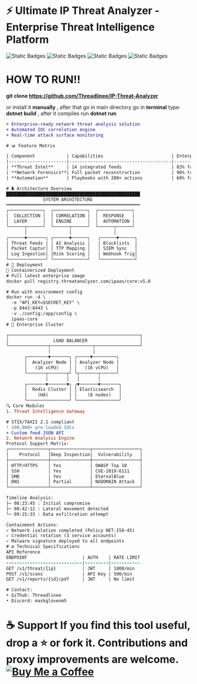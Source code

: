 # ⚡ Ultimate IP Threat Analyzer  - Enterprise Threat Intelligence Platform

![Static Badges](https://img.shields.io/badge/SOC2%20Compliant-Yes-green)
![Static Badges](https://img.shields.io/badge/Python%20API-Beta-blueviolet)
![Static Badges](https://img.shields.io/badge/Threat%20Feeds-14%20Sources-critical)
![Static Badges](https://img.shields.io/badge/MITRE%20ATT%26CK-Mapped-ff69b4)


# HOW TO RUN!!

**git clone https://github.com/Threadlinee/IP-Threat-Analyzer**

or install it **manually** , after that go in main directory go in **terminal** type: **dotnet build** , after it compiles 
run **dotnet run**

```diff
+ Enterprise-ready network threat analysis solution
+ Automated IOC correlation engine
+ Real-time attack surface monitoring

# 📊 Feature Matrix

| Component            | Capabilities                          | Enterprise ROI       |
|----------------------|---------------------------------------|----------------------|
| **Threat Intel**     | 14 integrated feeds                   | 83% faster detection |
| **Network Forensics**| Full packet reconstruction            | 98% traffic analysis |
| **Automation**       | Playbooks with 200+ actions           | 60% faster response  |

# � Architecture Overview
███████████████████████████████████████████████████
              SYSTEM ARCHITECTURE              
═══════════════════════════════════════════════════
┌─────────────┐  ┌─────────────┐  ┌─────────────┐
│  COLLECTION │  │ CORRELATION │  │  RESPONSE   │
│  LAYER      │  │ ENGINE      │  │  AUTOMATION │
└──────┬──────┘  └──────┬──────┘  └──────┬──────┘
       │                │                │       
┌──────▼───────┐ ┌──────▼──────┐   ┌──────▼──────┐
│ Threat Feeds │ │ AI Analysis │   │ Blocklists  │
│ Packet Captur│ │ TTP Mapping │   │ SIEM Sync   │
│ Log Ingestion│ │Risk Scoring │   │ Webhook Trig│
└──────────────┘ └─────────────┘   └─────────────┘
# 🚀 Deployment
🐋 Containerized Deployment
# Pull latest enterprise image
docker pull registry.threatanalyzer.com/ipaas/core:v5.0

# Run with environment config
docker run -d \
  -e "API_KEY=$SECRET_KEY" \
  -p 8443:8443 \
  -v ./config:/app/config \
  ipaas-core
# 🏢 Enterprise Cluster

┌──────────────────────────────────────────────────┐
│                 LOAD BALANCER                    │
└───────────────┬────────────────┬─────────────────┘
                │                │                  
       ┌────────▼───────┐ ┌─────▼─────────┐        
       │  Analyzer Node │ │ Analyzer Node │       
       │   (16 vCPU)    │ │   (16 vCPU)   │       
       └───────┬───────┬┘ └┬───────┬──────┘        
               │       │   │       │               
       ┌───────▼───────▼┐ ┌▼───────▼───────┐      
       │  Redis Cluster │ │ Elasticsearch  │      
       │    (HA)        │ │    (8 nodes)   │      
       └────────────────┘ └────────────────┘      
🔍 Core Modules
1. Threat Intelligence Gateway

# STIX/TAXII 2.1 compliant
! 100,000+ pre-loaded IOCs
+ Custom feed JSON API
2. Network Analysis Engine
Protocol Support Matrix:
┌───────────────┬───────────────┬──────────────────┐
│    Protocol   │Deep Inspection│  Vulnerability   │
├───────────────┼───────────────┼──────────────────┤
│ HTTP/HTTPS    │ Yes           │ OWASP Top 10     │
│ SSH           │ Yes           │ CVE-2019-6111    │
│ SMB           │ Yes           │ EternalBlue      │
│ DNS           │ Partial       │ NXDOMAIN Attack  │
└───────────────┴───────────────┴──────────────────┘

Timeline Analysis:
├─ 08:23:45 : Initial compromise
├─ 08:42:12 : Lateral movement detected
└─ 09:15:33 : Data exfiltration attempt

Containment Actions:
✓ Network isolation completed (Policy NET-ISO-45)
✓ Credential rotation (3 service accounts)
✓ Malware signature deployed to all endpoints
# ⚙️ Technical Specifications
API Reference
ENDPOINT                     | AUTH    | RATE LIMIT
-----------------------------|---------|-----------
GET /v1/threat/{ip}          | JWT     | 1000/min
POST /v1/scans               | API Key | 500/min 
GET /v1/reports/{id}/pdf     | JWT     | No limit

# Contact:
• GiThub: Threadlinee
• Discord: maskglovenm5
```
# ☕ Support If you find this tool useful, drop a ⭐ or fork it. Contributions and proxy improvements are welcome. [![Buy Me a Coffee](https://ko-fi.com/img/githubbutton_sm.svg)](https://ko-fi.com/G2G114SBVV)
